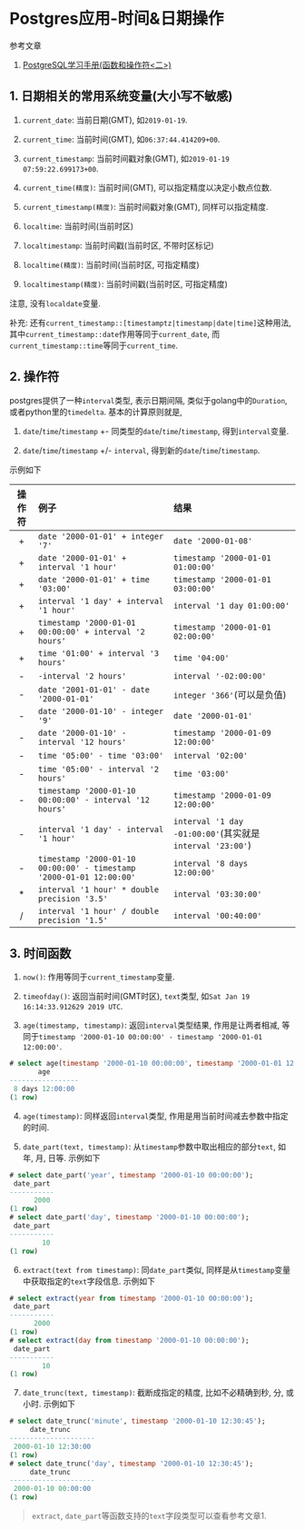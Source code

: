 # Postgres应用-时间&日期操作

参考文章

1. [PostgreSQL学习手册(函数和操作符<二>)](http://www.cnblogs.com/stephen-liu74/archive/2012/05/04/2294643.html)

## 1. 日期相关的常用系统变量(大小写不敏感)

1. `current_date`: 当前日期(GMT), 如`2019-01-19`.

2. `current_time`: 当前时间(GMT), 如`06:37:44.414209+00`.

3. `current_timestamp`: 当前时间戳对象(GMT), 如`2019-01-19 07:59:22.699173+00`.

4. `current_time(精度)`: 当前时间(GMT), 可以指定精度以决定小数点位数.

5. `current_timestamp(精度)`: 当前时间戳对象(GMT), 同样可以指定精度.

6. `localtime`: 当前时间(当前时区)

7. `localtimestamp`: 当前时间戳(当前时区, 不带时区标记)

8. `localtime(精度)`: 当前时间(当前时区, 可指定精度)

9. `localtimestamp(精度)`: 当前时间戳(当前时区, 可指定精度)

注意, 没有`localdate`变量.

补充: 还有`current_timestamp::[timestamptz|timestamp|date|time]`这种用法, 其中`current_timestamp::date`作用等同于`current_date`, 而`current_timestamp::time`等同于`current_time`.

## 2. 操作符

postgres提供了一种`interval`类型, 表示日期间隔, 类似于golang中的`Duration`, 或者python里的`timedelta`. 基本的计算原则就是, 

1. `date`/`time`/`timestamp` +- 同类型的`date`/`time`/`timestamp`, 得到`interval`变量.

2. `date`/`time`/`timestamp` +/- `interval`, 得到新的`date`/`time`/`timestamp`.

示例如下

|操作符|例子|结果|
|:-:|:-|:-|
|+|`date '2000-01-01' + integer '7'`|`date '2000-01-08'`|
|+|`date '2000-01-01' + interval '1 hour'`|`timestamp '2000-01-01 01:00:00'`|
|+|`date '2000-01-01' + time '03:00'`|`timestamp '2000-01-01 03:00:00'`|
|+|`interval '1 day' + interval '1 hour'`|`interval '1 day 01:00:00'`|
|+|`timestamp '2000-01-01 00:00:00' + interval '2 hours'`|`timestamp '2000-01-01 02:00:00'`|
|+|`time '01:00' + interval '3 hours'`|`time '04:00'`|
|-|`-interval '2 hours'`|`interval '-02:00:00'`|
|-|`date '2001-01-01' - date '2000-01-01'`|`integer '366'`(可以是负值)|
|-|`date '2000-01-10' - integer '9'`|`date '2000-01-01'`|
|-|`date '2000-01-10' - interval '12 hours'`|`timestamp '2000-01-09 12:00:00'`|
|-|`time '05:00' - time '03:00'`|`interval '02:00'`|
|-|`time '05:00' - interval '2 hours'`|`time '03:00'`|
|-|`timestamp '2000-01-10 00:00:00' - interval '12 hours'`|`timestamp '2000-01-09 12:00:00'`|
|-|`interval '1 day' - interval '1 hour'`|`interval '1 day -01:00:00'`(其实就是`interval '23:00'`)|
|-|`timestamp '2000-01-10 00:00:00' - timestamp '2000-01-01 12:00:00'`|`interval '8 days 12:00:00'`|
|*|`interval '1 hour' * double precision '3.5'`|`interval '03:30:00'`|
|/|`interval '1 hour' / double precision '1.5'`|`interval '00:40:00'`|

## 3. 时间函数

1. `now()`: 作用等同于`current_timestamp`变量.

2. `timeofday()`: 返回当前时间(GMT时区), `text`类型, 如`Sat Jan 19 16:14:33.912629 2019 UTC`.

3. `age(timestamp, timestamp)`: 返回`interval`类型结果, 作用是让两者相减, 等同于`timestamp '2000-01-10 00:00:00' - timestamp '2000-01-01 12:00:00'`.

```sql
# select age(timestamp '2000-01-10 00:00:00', timestamp '2000-01-01 12:00:00');
       age
-----------------
 8 days 12:00:00
(1 row)
```

4. `age(timestamp)`: 同样返回`interval`类型, 作用是用当前时间减去参数中指定的时间.

5. `date_part(text, timestamp)`: 从`timestamp`参数中取出相应的部分`text`, 如年, 月, 日等. 示例如下

```sql
# select date_part('year', timestamp '2000-01-10 00:00:00');
 date_part
-----------
      2000
(1 row)
# select date_part('day', timestamp '2000-01-10 00:00:00');
 date_part
-----------
        10
(1 row)
```

6. `extract(text from timestamp)`: 同`date_part`类似, 同样是从`timestamp`变量中获取指定的`text`字段信息. 示例如下

```sql
# select extract(year from timestamp '2000-01-10 00:00:00');
 date_part
-----------
      2000
(1 row)
# select extract(day from timestamp '2000-01-10 00:00:00');
 date_part
-----------
        10
(1 row)
```

7. `date_trunc(text, timestamp)`: 截断成指定的精度, 比如不必精确到秒, 分, 或小时. 示例如下

```sql
# select date_trunc('minute', timestamp '2000-01-10 12:30:45');
     date_trunc
---------------------
 2000-01-10 12:30:00
(1 row)
# select date_trunc('day', timestamp '2000-01-10 12:30:45');
     date_trunc
---------------------
 2000-01-10 00:00:00
(1 row)
```

> `extract`, `date_part`等函数支持的`text`字段类型可以查看参考文章1.